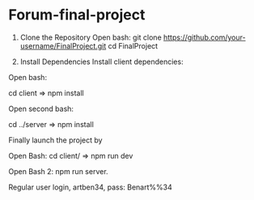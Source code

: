 # Forum-final-project


1. Clone the Repository
 Open bash:
git clone https://github.com/your-username/FinalProject.git
cd FinalProject

2. Install Dependencies
Install client dependencies:

 Open bash:

cd client => npm install

 Open second bash:

cd ../server => npm install

Finally launch the project by 

 Open Bash: cd client/ => npm run dev

 Open Bash 2: npm run server.

Regular user login, artben34, pass: Benart%%34